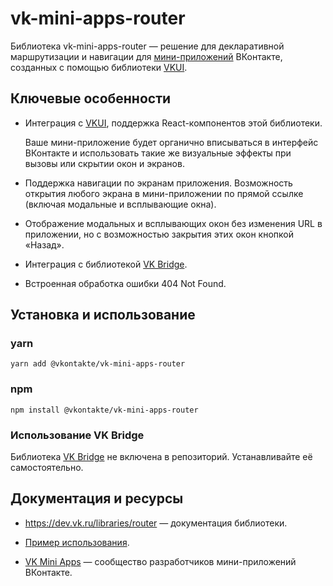 
# vk-mini-apps-router

Библиотека vk-mini-apps-router — решение для декларативной маршрутизации и навигации для [мини-приложений](https://dev.vk.ru/mini-apps/overview) ВКонтакте, созданных с помощью библиотеки [VKUI](https://github.com/VKCOM/VKUI).

## Ключевые особенности

* Интеграция с [VKUI](https://github.com/VKCOM/VKUI), поддержка React-компонентов этой библиотеки.

  Ваше мини-приложение будет органично вписываться в интерфейс ВКонтакте и использовать такие же визуальные эффекты при вызовы или скрытии окон и экранов.

* Поддержка навигации по экранам приложения.  Возможность открытия любого экрана в мини-приложении по прямой ссылке (включая модальные и всплывающие окна).

* Отображение модальных и всплывающих окон без изменения URL в приложении, но с возможностью закрытия этих окон кнопкой «Назад».

* Интеграция с библиотекой [VK Bridge](https://github.com/VKCOM/vk-bridge).

* Встроенная обработка ошибки 404 Not Found.

## Установка и использование

### yarn

`yarn add @vkontakte/vk-mini-apps-router`

### npm

`npm install @vkontakte/vk-mini-apps-router`

### Использование VK Bridge

Библиотека [VK Bridge](https://github.com/VKCOM/vk-bridge) не включена в репозиторий. Устанавливайте её самостоятельно.

## Документация и ресурсы

* https://dev.vk.ru/libraries/router — документация библиотеки.

* [Пример использования](https://github.com/VKCOM/vk-mini-apps-router/tree/master/examples/vk-mini-apps-router-example).

* [VK Mini Apps](https://vk.ru/vkappsdev) — сообщество разработчиков мини-приложений ВКонтакте.
